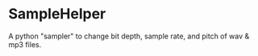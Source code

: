 # SampleHelper
A python "sampler" to change bit depth, sample rate, and pitch of wav &amp; mp3 files. 
